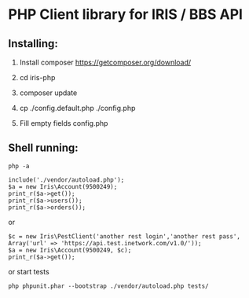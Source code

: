 PHP Client library for IRIS / BBS API
=========================================================


Installing:
----------------------------------------------------------------
1. Install composer https://getcomposer.org/download/

2. cd iris-php

3. composer update

3. cp ./config.default.php ./config.php

4. Fill empty fields config.php


Shell running:
----------------------------------------------------------------
```
php -a
```


```
include('./vendor/autoload.php');
$a = new Iris\Account(9500249);
print_r($a->get());
print_r($a->users());
print_r($a->orders());
```

or

```
$c = new Iris\PestClient('another rest login','another rest pass', Array('url' => 'https://api.test.inetwork.com/v1.0/'));
$a = new Iris\Account(9500249, $c);
print_r($a->get());
```

or start tests

```
php phpunit.phar --bootstrap ./vendor/autoload.php tests/
```
